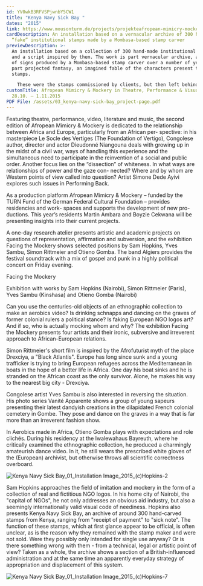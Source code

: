 ```yaml
---
id: YV0wkB3RFVSPjwnbY5CW1
title: "Kenya Navy Sick Bay "
dates: "2015"
link: https://www.mousonturm.de/projects/projekteafropean-mimicry-mockery-2/
cardDescription: An installation based on a vernacular archive of 300 hand-made,
  “fake” institutional stamps made by a Mombasa-based stamp carver
previewDescription: >-
  An installation based on a collection of 300 hand-made institutional stamps
  and a script inspired by them. The work is part vernacular archive, a corpus
  of signs produced by a Mombasa-based stamp carver over a number of years, and
  part projected fantasy, an imagined fable of the characters present these
  stamps. 

  	These were the stamps commissioned by clients, but then left behind. Exactly why they were not taken is not clear. This specific provenance of the stamps lends them a sense of intrigue and mystery. For some, such as the eponymous Kenya Navy Sick Bay stamp, it seems likely that the stamp was produced for a one-time, specific use, probably to forge a sick note. The stamps for other authority figures, school headmasters, police officers, lawyers and local politicians, could well have been used for similar uses.	But not all the stamps fall so clearly into this category. Stamps for schools, self-help groups, businesses, buses and taxis. Stamps that simply say copy or paid. Stamps that seem total enigmas such as 'Hit Squad Ent' and 'Smarm'. For these stamps we can only guess at why they were commissioned, used once and then abandoned. Do these institutions even exist? Are these stamps all that is left behind?	Seen as a whole, these stamps offer an intriguing perspective on a small part of Kenyan administration. On the one hand they represent a system of bureaucracy and protocol inherited from the British colonial past. On the other hand, they also seem to be the very opposite of that, a knowing appropriation of a very particular aesthetic and style. This sense of ambiguity makes this archive an imaginative space and a position from which to further reflect on an African-European encounter. 	Thanks to: Martin Baasch, Elisa Liepsch. Supported by: Afropean - Mimicry and Mockery, Mousonturm Frankfurt
customTitle: Afropean Mimicry & Mockery in Theatre, Performance & Visual Arts II
  28.10. – 1.11.2015
PDF File: /assets/03_kenya-navy-sick-bay_project-page.pdf
---
```

Featuring theatre, performance, video, literature and music, the second edition of Afropean Mimicry & Mockery is dedicated to the relationship between Africa and Europe, particularly from an African per- spective: in his masterpiece Le Socle des Vertiges (The Foundation of Vertigo), Congolese author, director and actor Dieudonné Niangouna deals with growing up in the midst of a civil war, ways of handling this experience and the simultaneous need to participate in the reinvention of a social and public order. Another focus lies on the “dissection” of whiteness. In what ways are relationships of power and the gaze con- nected? Where and by whom are Western points of view called into question? Artist Simone Dede Ayivi explores such issues in Performing Back. 

As a production platform Afropean Mimicry & Mockery – funded by the TURN Fund of the German Federal Cultural Foundation – provides residencies and work- spaces and supports the development of new pro- ductions. This year’s residents Martin Ambara and Boyzie Cekwana will be presenting insights into their current projects. 

A one-day research atelier presents artistic and academic projects on questions of representation, affirmation and subversion, and the exhibition Facing the Mockery shows selected positions by Sam Hopkins, Yves Sambu, Simon Rittmeier and Otieno Gomba. The band Algiers provides the festival soundtrack with a mix of gospel and punk in a highly political concert on Friday evening. 



Facing the Mockery

Exhibition with works by Sam Hopkins (Nairobi), Simon Rittmeier (Paris), Yves Sambu (Kinshasa) and Otieno Gomba (Nairobi)

Can you use the centuries-old objects of an ethnographic collection to make an aerobics video? Is drinking schnapps and dancing on the graves of former colonial rulers a political stance? Is faking European NGO logos art? And if so, who is actually mocking whom and why? The exhibition Facing the Mockery presents four artists and their ironic, subversive and irreverent approach to African-European relations.

Simon Rittmeier's short film is inspired by the Afrofuturist myth of the place Drexciya, a "Black Atlantis". Europe has long since sunk and a young trafficker is trying to bring European refugees across the Mediterranean in boats in the hope of a better life in Africa. One day his boat sinks and he is stranded on the African coast as the only survivor. Alone, he makes his way to the nearest big city - Drexciya.

Congolese artist Yves Sambu is also interested in reversing the situation. His photo series Vanité Apparente shows a group of young sapeurs presenting their latest dandyish creations in the dilapidated French colonial cemetery in Gombe. They pose and dance on the graves in a way that is far more than an irreverent fashion show.

In Aerobics made in Africa, Otieno Gomba plays with expectations and role clichés. During his residency at the Iwalewahaus Bayreuth, where he critically examined the ethnographic collection, he produced a charmingly amateurish dance video. In it, he still wears the prescribed white gloves of the (European) archivist, but otherwise throws all scientific correctness overboard.

![](/assets/kenya-navy-sick-bay_01_installation-image_2015_-c-hopkins-2.jpg "Kenya Navy Sick Bay_01_Installation Image_2015_(c)Hopkins-2")

Sam Hopkins approaches the field of imitation and mockery in the form of a collection of real and fictitious NGO logos. In his home city of Nairobi, the "capital of NGOs", he not only addresses an obvious aid industry, but also a seemingly internationally valid visual code of neediness. Hopkins also presents Kenya Navy Sick Bay, an archive of around 300 hand-carved stamps from Kenya, ranging from "receipt of payment" to "sick note". The function of these stamps, which at first glance appear to be official, is often unclear, as is the reason why they remained with the stamp maker and were not sold. Were they possibly only intended for single use anyway? Or is there something wrong with them - from a technical, legal or artistic point of view? Taken as a whole, the archive shows a section of a British-influenced administration and at the same time an apparently everyday strategy of appropriation and displacement of this system.

![](/assets/kenya-navy-sick-bay_01_installation-image_2015_-c-hopkins-7.jpg "Kenya Navy Sick Bay_01_Installation Image_2015_(c)Hopkins-7")
